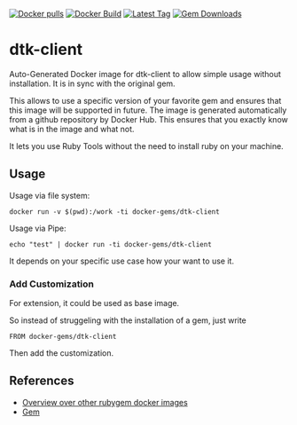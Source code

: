 [![Docker pulls](https://img.shields.io/docker/pulls/rubygem/dtk-client.svg)](https://hub.docker.com/r/rubygem/dtk-client/)
[![Docker Build](https://img.shields.io/docker/automated/rubygem/dtk-client.svg)](https://hub.docker.com/r/rubygem/dtk-client/)
[![Latest Tag](https://img.shields.io/github/tag/docker-rubygem/dtk-client.svg)](https://hub.docker.com/r/rubygem/dtk-client/)
[![Gem Downloads](https://img.shields.io/gem/dt/dtk-client.svg)](https://rubygems.org/gems/dtk-client/)
# dtk-client

Auto-Generated Docker image for dtk-client to allow simple usage without installation.
It is in sync with the original gem.

This allows to use a specific version of your favorite gem and ensures that this image will be supported in future.
The image is generated automatically from a github repository by Docker Hub.
This ensures that you exactly know what is in the image and what not.

It lets you use Ruby Tools without the need to install ruby on your machine.

## Usage

Usage via file system:

`docker run -v $(pwd):/work -ti docker-gems/dtk-client`

Usage via Pipe:

`echo "test" | docker run -ti docker-gems/dtk-client`

It depends on your specific use case how your want to use it.

### Add Customization

For extension, it could be used as base image.

So instead of struggeling with the installation of a gem, just write

`FROM docker-gems/dtk-client`

Then add the customization.

## References

 - [Overview over other rubygem docker images](https://github.com/thinkbot/docker-rubygem)
 - [Gem](https://rubygems.org/gems/dtk-client/)
